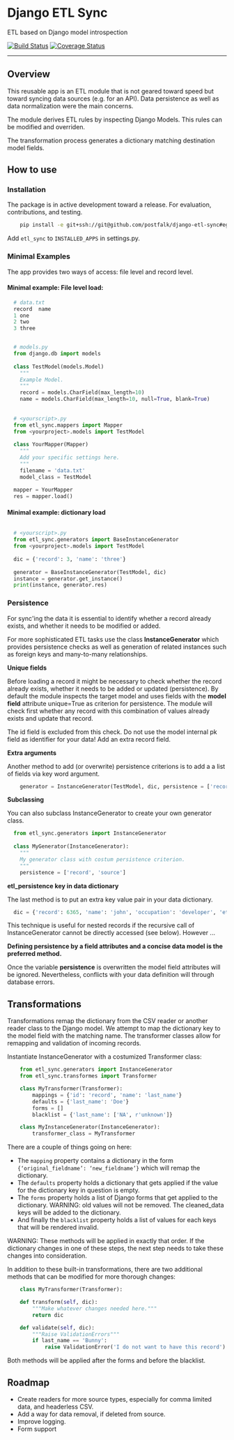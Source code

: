 # Django ETL Sync

ETL based on Django model introspection

[![Build Status][travis-image]][travis-link]
[![Coverage Status][coveralls-image]][coveralls-link]

---

## Overview

This reusable app is an ETL module that is not geared toward speed but toward syncing 
data sources (e.g. for an API). Data persistence as well as data normalization were the main concerns. 

The module derives ETL rules by inspecting Django Models. This rules can be modified and overriden.

The transformation process generates a dictionary matching destination model fields.

## How to use

### Installation

The package is in active development toward a release. For evaluation, 
contributions, and testing. 

```bash
    pip install -e git+ssh://git@github.com/postfalk/django-etl-sync#egg=django-etl-sync 
````

Add `etl_sync` to `INSTALLED_APPS` in settings.py.

### Minimal Examples

The app provides two ways of access: file level and record level.

#### Minimal example: File level load:

```python
  # data.txt
  record  name
  1 one
  2 two
  3 three


  # models.py
  from django.db import models
  
  class TestModel(models.Model)
    """
    Example Model.
    """
    record = models.CharField(max_length=10)
    name = models.CharField(max_length=10, null=True, blank=True)
  
  
  # <yourscript>.py
  from etl_sync.mappers import Mapper
  from <yourproject>.models import TestModel
  
  class YourMapper(Mapper)
    """
    Add your specific settings here.
    """
    filename = 'data.txt'
    model_class = TestModel
  
  mapper = YourMapper
  res = mapper.load()
```
  

#### Minimal example: dictionary load


```python

  # <yourscript>.py
  from etl_sync.generators import BaseInstanceGenerator
  from <yourproject>.models import TestModel
  
  dic = {'record': 3, 'name': 'three'}
  
  generator = BaseInstanceGenerator(TestModel, dic)
  instance = generator.get_instance()
  print(instance, generator.res)
```


### Persistence

For sync'ing the data it is essential to identify whether a record already exists, and whether it needs to be modified or added.

For more sophisticated ETL tasks use the class **InstanceGenerator** which provides persistence checks as well as generation of related instances such as foreign keys and many-to-many relationships.

**Unique fields**

Before loading a record it might be necessary to check whether the record already exists, whether it needs to be added or updated (persistence). 
By default the module inspects the target model and uses fields with the **model field** attribute unique=True as criterion for persistence. The module will check
first whether any record with this combination of values already exists and update that record. 

The id field is excluded from this check. Do not use the model internal pk field as identifier for your data! Add an extra record field.

**Extra arguments**

Another method to add (or overwrite) persistence criterions is to add a a list of fields via key word argument. 

```python
    generator = InstanceGenerator(TestModel, dic, persistence = ['record', 'source'])
```
    

**Subclassing**

You can also subclass InstanceGenerator to create your own generator class.

```python
  from etl_sync.generators import InstanceGenerator
  
  class MyGenerator(InstanceGenerator):
    """
    My generator class with costum persistence criterion.
    """
    persistence = ['record', 'source']
```
    
**etl_persistence key in data dictionary**

The last method is to put an extra key value pair in your data dictionary.

```python
  dic = {'record': 6365, 'name': 'john', 'occupation': 'developer', 'etl_persistence': ['record']}
```

This technique is useful for nested records if the recursive call of InstanceGenerator cannot be 
directly accessed (see below). However ...

**Defining persistence by a field attributes and a concise data model is the preferred method.**

Once the variable **persistence** is overwritten the model field attributes will be ignored. Nevertheless,
conflicts with your data definition will through database errors.

## Transformations

Transformations remap the dictionary from the CSV reader or 
another reader class to the Django model. We attempt to map the 
dictionary key to the model field with the matching name. 
The transformer classes allow for remapping and validation of incoming
records.

Instantiate InstanceGenerator with a costumized Transformer class:

```python
    from etl_sync.generators import InstanceGenerator
    from etl_sync.transformes import Transformer

    class MyTransformer(Transformer):
        mappings = {'id': 'record', 'name': 'last_name'}
        defaults = {'last_name': 'Doe'}
        forms = []
        blacklist = {'last_name': ['NA', r'unknown']}

    class MyInstanceGenerator(InstanceGenerator):
        transformer_class = MyTransformer
```

There are a couple of things going on here:

* The `mapping` property contains a dictionary in the form `{‘original_fieldname’: ‘new_fieldname’}` which will remap the dictionary.
* The `defaults` property holds a dictionary that gets applied if the value for the dictionary key in question is empty.
* The `forms` property holds a list of Django forms that get applied to the dictionary. WARNING: old values will not be removed. The cleaned_data keys will be added to the dictionary.
* And finally the `blacklist` property holds a list of values for each keys that will be rendered invalid.

WARNING: These methods will be applied in exactly that order. If the dictionary changes in one of these steps, the next step needs to take these changes into consideration.

In addition to these built-in transformations, there are two additional methods that can be modified for more thorough changes:

```python
    class MyTransformer(Transformer):

    def transform(self, dic):
        """Make whatever changes needed here."""
        return dic

    def validate(self, dic):
        """Raise ValidationErrors"""
        if last_name == 'Bunny':
            raise ValidationError('I do not want to have this record') 
```

Both methods will be applied after the forms and before the blacklist.


## Roadmap

- Create readers for more source types, especially for comma limited data, and headerless CSV.
- Add a way for data removal, if deleted from source.
- Improve logging.
- Form support



[travis-image]: https://travis-ci.org/postfalk/django-etl-sync.svg?branch=master
[travis-link]: https://travis-ci.org/postfalk/django-etl-sync
[coveralls-image]: https://coveralls.io/repos/postfalk/django-etl-sync/badge.png?branch=master
[coveralls-link]: https://coveralls.io/r/postfalk/django-etl-sync?branch=master
